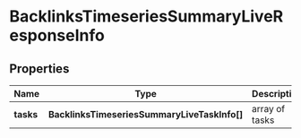 # BacklinksTimeseriesSummaryLiveResponseInfo

## Properties

| Name | Type | Description | Notes |
|------------ | ------------- | ------------- | -------------|
**tasks** | **BacklinksTimeseriesSummaryLiveTaskInfo[]** | array of tasks |[optional]|